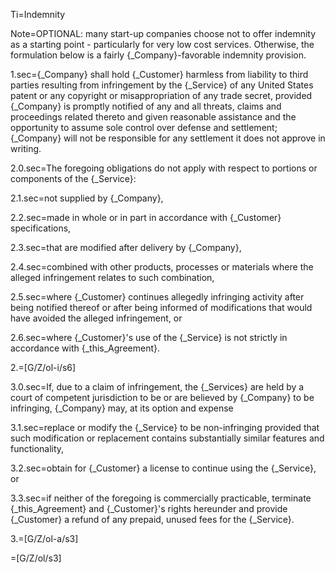Ti=Indemnity

Note=OPTIONAL: many start-up companies choose not to offer indemnity as a starting point - particularly for very low cost services. Otherwise, the formulation below is a fairly {_Company}-favorable indemnity provision.

1.sec={_Company} shall hold {_Customer} harmless from liability to third parties resulting from infringement by the {_Service} of any United States patent or any copyright or misappropriation of any trade secret, provided {_Company} is promptly notified of any and all threats, claims and proceedings related thereto and given reasonable assistance and the opportunity to assume sole control over defense and settlement; {_Company} will not be responsible for any settlement it does not approve in writing.

2.0.sec=The foregoing obligations do not apply with respect to portions or components of the {_Service}: 

2.1.sec=not supplied by {_Company},

2.2.sec=made in whole or in part in accordance with {_Customer} specifications,

2.3.sec=that are modified after delivery by {_Company},

2.4.sec=combined with other products, processes or materials where the alleged infringement relates to such combination,

2.5.sec=where {_Customer} continues allegedly infringing activity after being notified thereof or after being informed of modifications that would have avoided the alleged infringement, or

2.6.sec=where {_Customer}'s use of the {_Service} is not strictly in accordance with {_this_Agreement}.  

2.=[G/Z/ol-i/s6]

3.0.sec=If, due to a claim of infringement, the {_Services} are held by a court of competent jurisdiction to be or are believed by {_Company} to be infringing, {_Company} may, at its option and expense

3.1.sec=replace or modify the {_Service} to be non-infringing provided that such modification or replacement contains substantially similar features and functionality,

3.2.sec=obtain for {_Customer} a license to continue using the {_Service}, or

3.3.sec=if neither of the foregoing is commercially practicable, terminate {_this_Agreement} and {_Customer}'s rights hereunder and provide {_Customer} a refund of any prepaid, unused fees for the {_Service}.

3.=[G/Z/ol-a/s3]

=[G/Z/ol/s3]
